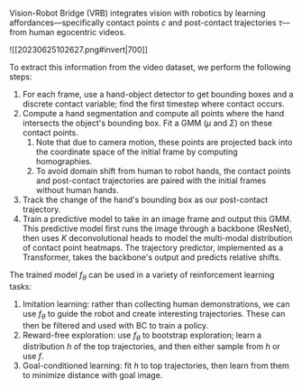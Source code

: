 Vision-Robot Bridge (VRB) integrates vision with robotics by learning affordances—specifically contact points $c$ and post-contact trajectories $\tau$—from human egocentric videos.

![[20230625102627.png#invert|700]]

To extract this information from the video dataset, we perform the following steps:
1. For each frame, use a hand-object detector to get bounding boxes and a discrete contact variable; find the first timestep where contact occurs.
2. Compute a hand segmentation and compute all points where the hand intersects the object's bounding box. Fit a GMM ($\mu$ and $\Sigma$) on these contact points.
	1. Note that due to camera motion, these points are projected back into the coordinate space of the initial frame by computing homographies.
	2. To avoid domain shift from human to robot hands, the contact points and post-contact trajectories are paired with the initial frames without human hands.
3. Track the change of the hand's bounding box as our post-contact trajectory.
4. Train a predictive model to take in an image frame and output this GMM. This predictive model first runs the image through a backbone (ResNet), then uses $K$ deconvolutional heads to model the multi-modal distribution of contact point heatmaps. The trajectory predictor, implemented as a Transformer, takes the backbone's output and predicts relative shifts.

The trained model $f_\theta$ can be used in a variety of reinforcement learning tasks:
1. Imitation learning: rather than collecting human demonstrations, we can use $f_\theta$ to guide the robot and create interesting trajectories. These can then be filtered and used with BC to train a policy.
2. Reward-free exploration: use $f_\theta$ to bootstrap exploration; learn a distribution $h$ of the top trajectories, and then either sample from $h$ or use $f$.
3. Goal-conditioned learning: fit $h$ to top trajectories, then learn from them to minimize distance with goal image.